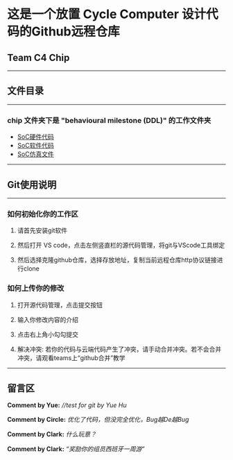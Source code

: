# 这是一个放置 Cycle Computer 设计代码的Github远程仓库

## Team C4 Chip

***

## 文件目录

***

### chip 文件夹下是 "behavioural milestone (DDL)" 的工作文件夹

- [SoC硬件代码](./chip/behavioural)
- [SoC软件代码](./chip/software/code/main.c)
- [SoC仿真文件](./chip/system2/stimulus.sv)

***

## Git使用说明

***

### 如何初始化你的工作区

1. 请首先安装git软件

2. 然后打开 VS code，点击左侧竖直栏的源代码管理，将git与VScode工具绑定

3. 然后选择克隆github仓库，选择存放地址，复制当前远程仓库http协议链接进行clone

### 如何上传你的修改

1. 打开源代码管理，点击提交按钮

2. 输入你修改内容的介绍

3. 点击右上角小勾勾提交

4. 解决冲突: 若你的代码与云端代码产生了冲突，请手动合并冲突。若不会合并冲突，请观看teams上“github合并”教学

***

## 留言区

**Comment by Yue:** *//test for git by Yue Hu*

**Comment by Circle:** *优化了代码，但没完全优化，Bug越De越Bug*

**Comment by Clark:** *什么玩意？*

**Comment by Clark:** *“奖励你的组员西班牙一周游”*